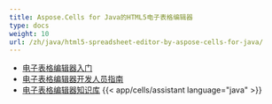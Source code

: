 ```yaml
---
title: Aspose.Cells for Java的HTML5电子表格编辑器
type: docs
weight: 10
url: /zh/java/html5-spreadsheet-editor-by-aspose-cells-for-java/
---
```


- [电子表格编辑器入门](/cells/zh/java/spreadsheet-editor-getting-started/)
- [电子表格编辑器开发人员指南](/cells/zh/java/spreadsheet-editor-developer-guide/)
- [电子表格编辑器知识库](/cells/zh/java/spreadsheet-editor-knowledge-base/)
{{< app/cells/assistant language="java" >}}
